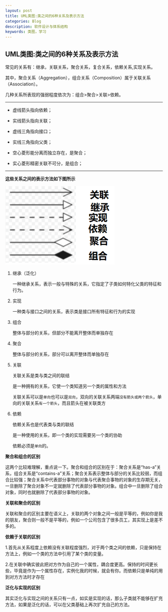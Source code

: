 ```yaml
---
layout: post
title: UML类图:类之间的6种关系及表示方法
categories: Blog
description: 软件设计与体系结构
keywords: 类图，学习
---
```

## UML类图:类之间的6种关系及表示方法

常见的关系有：继承，关联关系，聚合关系，复合关系，依赖关系,实现关系。

其中，聚合关系（Aggregation），组合关系（Composition）属于关联关系（Association）。

几种关系所表现的强弱程度依次为：组合>聚合>关联>依赖。

---

+ 虚线箭头指向依赖；

+ 实线箭头指向关联；

+ 虚线三角指向接口；

+ 实线三角指向父类；

+ 空心菱形能分离而独立存在，是聚合；

+ 实心菱形精密关联不可分，是组合；

---

**这些关系之间的表示方法如下图所示**

![](/images/blog/pic.jpg)

1. 继承（泛化）

   一种继承关系，表示一般与特殊的关系，它指定了子类如何特化父类的特征和行为。

2. 实现

   一种类与接口之间的关系，表示类是接口所有特征和行为的实现

3. 组合

   整体与部分的关系，但部分不能离开整体而单独存在

4. 聚合

   整体与部分的关系，部分可以离开整体而单独存在

5. 关联

   关联关系是类与类之间的联结 

   是一种拥有的关系，它使一个类知道另一个类的属性和方法

   关联关系可以是`单向`也可以是`双向`，双向的关联关系两端`没有箭头或两个箭头`，单向的关联关系`有一个箭头`，而且箭头在被关联类方

6. 依赖

   依赖关系也是代表类与类的联结 

   是一种使用的关系，即一个类的实现需要另一个类的协助

   依赖必须是`单向`的。 

**聚合和组合的区别**

这两个比较难理解，重点说一下。聚合和组合的区别在于：聚合关系是“has-a”关系，组合关系是“contains-a”关系；聚合关系表示整体与部分的关系比较弱，而组合比较强；聚合关系中代表部分事物的对象与代表聚合事物的对象的生存期无关，一旦删除了聚合对象不一定就删除了代表部分事物的对象。组合中一旦删除了组合对象，同时也就删除了代表部分事物的对象。 

**关联和聚合的区别**

关联和聚合的区别主要在语义上，关联的两个对象之间一般是平等的，例如你是我的朋友，聚合则一般不是平等的，例如一个公司包含了很多员工，其实现上是差不多的。  

**依赖于关联的区别**

1.首先从关系程度上依赖没有关联程度强烈，对于两个类之间的依赖，只是保持在方法上，例如一个类的方法中引用了某个类的变量。

2.在关联中确实彼此把对方作为自己的一个属性，耦合度更高。保持的时间更长些，毕竟是作为一个属性存在，实例化我的时候，就会有你。而依赖只是单纯的用到对方方法时才存在

**泛化与实现的区别**

其实泛化与实现之间的关系只有一点，如实是实现的话，那么子类就不能够在扩充方法，如果是泛化的话，可以在父类基础上再次扩充自己的方法。